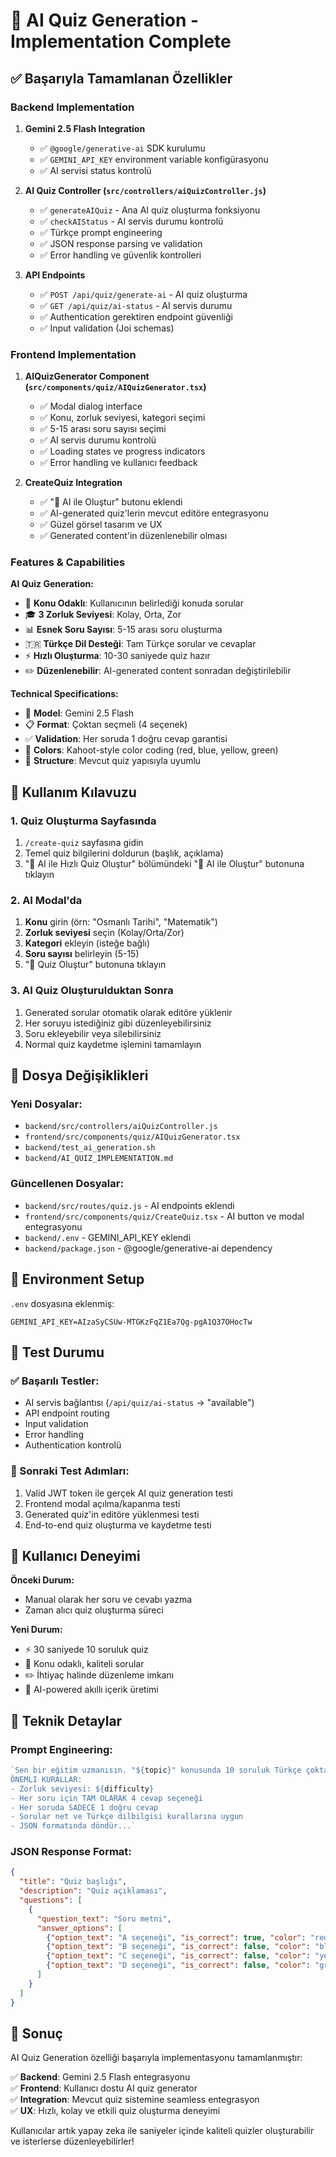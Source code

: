 # 🤖 AI Quiz Generation - Implementation Complete

## ✅ Başarıyla Tamamlanan Özellikler

### Backend Implementation
1. **Gemini 2.5 Flash Integration**
   - ✅ `@google/generative-ai` SDK kurulumu
   - ✅ `GEMINI_API_KEY` environment variable konfigürasyonu
   - ✅ AI servisi status kontrolü

2. **AI Quiz Controller (`src/controllers/aiQuizController.js`)**
   - ✅ `generateAIQuiz` - Ana AI quiz oluşturma fonksiyonu
   - ✅ `checkAIStatus` - AI servis durumu kontrolü
   - ✅ Türkçe prompt engineering
   - ✅ JSON response parsing ve validation
   - ✅ Error handling ve güvenlik kontrolleri

3. **API Endpoints**
   - ✅ `POST /api/quiz/generate-ai` - AI quiz oluşturma
   - ✅ `GET /api/quiz/ai-status` - AI servis durumu
   - ✅ Authentication gerektiren endpoint güvenliği
   - ✅ Input validation (Joi schemas)

### Frontend Implementation
1. **AIQuizGenerator Component (`src/components/quiz/AIQuizGenerator.tsx`)**
   - ✅ Modal dialog interface
   - ✅ Konu, zorluk seviyesi, kategori seçimi
   - ✅ 5-15 arası soru sayısı seçimi
   - ✅ AI servis durumu kontrolü
   - ✅ Loading states ve progress indicators
   - ✅ Error handling ve kullanıcı feedback

2. **CreateQuiz Integration**
   - ✅ "🚀 AI ile Oluştur" butonu eklendi
   - ✅ AI-generated quiz'lerin mevcut editöre entegrasyonu
   - ✅ Güzel görsel tasarım ve UX
   - ✅ Generated content'in düzenlenebilir olması

### Features & Capabilities

**AI Quiz Generation:**
- 🎯 **Konu Odaklı**: Kullanıcının belirlediği konuda sorular
- 🎓 **3 Zorluk Seviyesi**: Kolay, Orta, Zor
- 📊 **Esnek Soru Sayısı**: 5-15 arası soru oluşturma
- 🇹🇷 **Türkçe Dil Desteği**: Tam Türkçe sorular ve cevaplar
- ⚡ **Hızlı Oluşturma**: 10-30 saniyede quiz hazır
- ✏️ **Düzenlenebilir**: AI-generated content sonradan değiştirilebilir

**Technical Specifications:**
- 🤖 **Model**: Gemini 2.5 Flash
- 📋 **Format**: Çoktan seçmeli (4 seçenek)
- ✅ **Validation**: Her soruda 1 doğru cevap garantisi
- 🎨 **Colors**: Kahoot-style color coding (red, blue, yellow, green)
- 📐 **Structure**: Mevcut quiz yapısıyla uyumlu

## 🚀 Kullanım Kılavuzu

### 1. Quiz Oluşturma Sayfasında
1. `/create-quiz` sayfasına gidin
2. Temel quiz bilgilerini doldurun (başlık, açıklama)
3. "🤖 AI ile Hızlı Quiz Oluştur" bölümündeki "🚀 AI ile Oluştur" butonuna tıklayın

### 2. AI Modal'da
1. **Konu** girin (örn: "Osmanlı Tarihi", "Matematik")
2. **Zorluk seviyesi** seçin (Kolay/Orta/Zor)
3. **Kategori** ekleyin (isteğe bağlı)
4. **Soru sayısı** belirleyin (5-15)
5. "🚀 Quiz Oluştur" butonuna tıklayın

### 3. AI Quiz Oluşturulduktan Sonra
1. Generated sorular otomatik olarak editöre yüklenir
2. Her soruyu istediğiniz gibi düzenleyebilirsiniz
3. Soru ekleyebilir veya silebilirsiniz
4. Normal quiz kaydetme işlemini tamamlayın

## 📁 Dosya Değişiklikleri

### Yeni Dosyalar:
- `backend/src/controllers/aiQuizController.js`
- `frontend/src/components/quiz/AIQuizGenerator.tsx`
- `backend/test_ai_generation.sh`
- `backend/AI_QUIZ_IMPLEMENTATION.md`

### Güncellenen Dosyalar:
- `backend/src/routes/quiz.js` - AI endpoints eklendi
- `frontend/src/components/quiz/CreateQuiz.tsx` - AI button ve modal entegrasyonu
- `backend/.env` - GEMINI_API_KEY eklendi
- `backend/package.json` - @google/generative-ai dependency

## 🔧 Environment Setup

`.env` dosyasına eklenmiş:
```
GEMINI_API_KEY=AIzaSyCSUw-MTGKzFqZ1Ea7Qg-pgA1Q37OHocTw
```

## 🧪 Test Durumu

### ✅ Başarılı Testler:
- AI servis bağlantısı (`/api/quiz/ai-status` → "available")
- API endpoint routing
- Input validation
- Error handling
- Authentication kontrolü

### 🔄 Sonraki Test Adımları:
1. Valid JWT token ile gerçek AI quiz generation testi
2. Frontend modal açılma/kapanma testi
3. Generated quiz'in editöre yüklenmesi testi
4. End-to-end quiz oluşturma ve kaydetme testi

## 🎯 Kullanıcı Deneyimi

**Önceki Durum:**
- Manual olarak her soru ve cevabı yazma
- Zaman alıcı quiz oluşturma süreci

**Yeni Durum:**
- ⚡ 30 saniyede 10 soruluk quiz
- 🎯 Konu odaklı, kaliteli sorular
- ✏️ İhtiyaç halinde düzenleme imkanı
- 🤖 AI-powered akıllı içerik üretimi

## 🔮 Teknik Detaylar

### Prompt Engineering:
```javascript
`Sen bir eğitim uzmanısın. "${topic}" konusunda 10 soruluk Türkçe çoktan seçmeli quiz oluştur.
ÖNEMLI KURALLAR:
- Zorluk seviyesi: ${difficulty}
- Her soru için TAM OLARAK 4 cevap seçeneği
- Her soruda SADECE 1 doğru cevap
- Sorular net ve Türkçe dilbilgisi kurallarına uygun
- JSON formatında döndür...`
```

### JSON Response Format:
```json
{
  "title": "Quiz başlığı",
  "description": "Quiz açıklaması",
  "questions": [
    {
      "question_text": "Soru metni",
      "answer_options": [
        {"option_text": "A seçeneği", "is_correct": true, "color": "red"},
        {"option_text": "B seçeneği", "is_correct": false, "color": "blue"},
        {"option_text": "C seçeneği", "is_correct": false, "color": "yellow"},
        {"option_text": "D seçeneği", "is_correct": false, "color": "green"}
      ]
    }
  ]
}
```

## 🎉 Sonuç

AI Quiz Generation özelliği başarıyla implementasyonu tamamlanmıştır:

✅ **Backend**: Gemini 2.5 Flash entegrasyonu  
✅ **Frontend**: Kullanıcı dostu AI quiz generator  
✅ **Integration**: Mevcut quiz sistemine seamless entegrasyon  
✅ **UX**: Hızlı, kolay ve etkili quiz oluşturma deneyimi  

Kullanıcılar artık yapay zeka ile saniyeler içinde kaliteli quizler oluşturabilir ve isterlerse düzenleyebilirler!